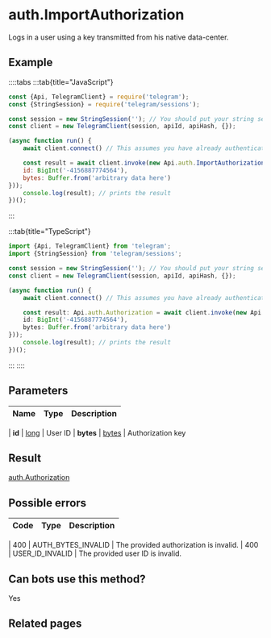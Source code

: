 # auth.ImportAuthorization

Logs in a user using a key transmitted from his native data-center.



## Example

::::tabs
:::tab{title="JavaScript"}
```js
const {Api, TelegramClient} = require('telegram');
const {StringSession} = require('telegram/sessions');

const session = new StringSession(''); // You should put your string session here
const client = new TelegramClient(session, apiId, apiHash, {});

(async function run() {
    await client.connect() // This assumes you have already authenticated with .start()

    const result = await client.invoke(new Api.auth.ImportAuthorization({
    id: BigInt('-4156887774564'),
    bytes: Buffer.from('arbitrary data here')
}));
    console.log(result); // prints the result
})();
```
:::

:::tab{title="TypeScript"}
```ts
import {Api, TelegramClient} from 'telegram';
import {StringSession} from 'telegram/sessions';

const session = new StringSession(''); // You should put your string session here
const client = new TelegramClient(session, apiId, apiHash, {});

(async function run() {
    await client.connect() // This assumes you have already authenticated with .start()

    const result: Api.auth.Authorization = await client.invoke(new Api.auth.ImportAuthorization({
    id: BigInt('-4156887774564'),
    bytes: Buffer.from('arbitrary data here')
}));
    console.log(result); // prints the result
})();
```
:::
::::



## Parameters

| Name | Type | Description |
| :--: | ---- | ----------- |

| **id** | [long](https://core.telegram.org/type/long) | User ID 
| **bytes** | [bytes](https://core.telegram.org/type/bytes) | Authorization key 


## Result

[auth.Authorization](https://core.telegram.org/type/auth.Authorization)



## Possible errors

| Code | Type | Description |
| :--: | ---- | ----------- |

| 400 | AUTH\_BYTES\_INVALID | The provided authorization is invalid. 
| 400 | USER\_ID\_INVALID | The provided user ID is invalid. 


## Can bots use this method?

Yes

## Related pages


